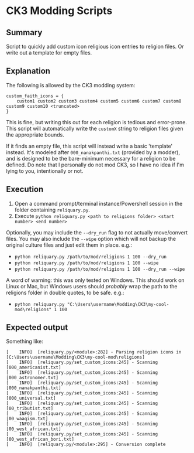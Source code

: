 # CK3 Modding Scripts

## Summary

Script to quickly add custom icon religious icon entries to religion files.  Or write out a template for empty files.

## Explanation

The following is allowed by the CK3 modding system:

```
custom_faith_icons = {
    custom1 custom2 custom3 custom4 custom5 custom6 custom7 custom8 custom9 custom10 <truncated>
}
```

This is fine, but writing this out for each religion is tedious and error-prone.  This script will automatically write the `customX` string to religion files given the appropriate bounds.

If it finds an empty file, this script will instead write a basic 'template' instead.  It's modeled after `000_nanakpanthi.txt` (provided by a modder), and is designed to be the bare-minimum necessary for a religion to be defined.  Do note that I personally do not mod CK3, so I have no idea if I'm lying to you, intentionally or not.

## Execution

1. Open a command prompt/terminal instance/Powershell session in the folder containing `reliquary.py`.
2. Execute `python reliquary.py <path to religions folder> <start number> <end number>`

Optionally, you may include the `--dry_run` flag to not actually move/convert files.  You may also include the `--wipe` option which will not backup the original culture files and just edit them in place.  e.g.:

* `python reliquary.py /path/to/mod/religions 1 100 --dry_run`
* `python reliquary.py /path/to/mod/religions 1 100 --wipe`
* `python reliquary.py /path/to/mod/religions 1 100 --dry_run --wipe`

A word of warning: this was only tested on Windows.  This should work on Linux or Mac, but Windows users should _probably_ wrap the path to the religions folder in double quotes, to be safe.  e.g.:

* `python reliquary.py "C:\Users\username\Modding\CK3\my-cool-mod\religions" 1 100`

## Expected output

Something like:

```
[    INFO]  [reliquary.py/<module>:282] - Parsing religion icons in [C:\Users\username\Modding\CK3\my-cool-mod\religions]
[    INFO]  [reliquary.py/set_custom_icons:245] - Scanning [000_americanist.txt]
[    INFO]  [reliquary.py/set_custom_icons:245] - Scanning [000_astronomer.txt]
[    INFO]  [reliquary.py/set_custom_icons:245] - Scanning [000_nanakpanthi.txt]
[    INFO]  [reliquary.py/set_custom_icons:245] - Scanning [000_universal.txt]
[    INFO]  [reliquary.py/set_custom_icons:245] - Scanning [00_tributist.txt]
[    INFO]  [reliquary.py/set_custom_icons:245] - Scanning [00_waaqism.txt]
[    INFO]  [reliquary.py/set_custom_icons:245] - Scanning [00_west_african.txt]
[    INFO]  [reliquary.py/set_custom_icons:245] - Scanning [00_west_african_bori.txt]
[    INFO]  [reliquary.py/<module>:295] - Conversion complete
```
